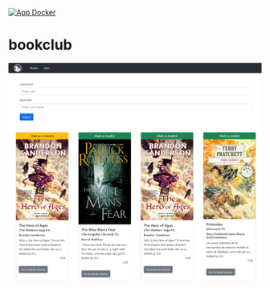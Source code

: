 [![App Docker](https://github.com/ericuss/bookclubv2/actions/workflows/docker-cicd.yml/badge.svg)](https://github.com/ericuss/bookclubv2/actions/workflows/docker-cicd.yml)

# bookclub

[![Books preview](https://github.com/ericuss/bookclub/blob/main/docs/images/books-preview.png)](https://github.com/ericuss/bookclub/blob/main/docs/images/books-preview.png)
